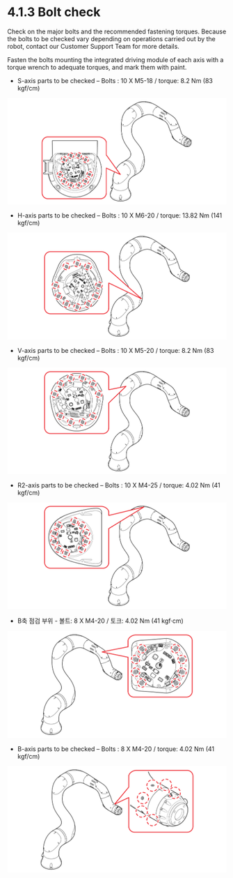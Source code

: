 # 4.1.3 Bolt check

Check on the major bolts and the recommended fastening torques. Because the bolts to be checked vary depending on operations carried out by the robot, contact our Customer Support Team for more details.

Fasten the bolts mounting the integrated driving module of each axis with a torque wrench to adequate torques, and mark them with paint.



* S-axis parts to be checked – Bolts : 10 X M5-18 / torque: 8.2 Nm \(83 kgf/cm\) 

![](../../.gitbook/assets/image100.png)

* H-axis parts to be checked – Bolts : 10 X M6-20 / torque: 13.82 Nm \(141 kgf/cm\)

![](../../.gitbook/assets/image101.png)

* V-axis parts to be checked – Bolts : 10 X M5-20 / torque: 8.2 Nm \(83 kgf/cm\)

![](../../.gitbook/assets/image102.png)

* R2-axis parts to be checked – Bolts : 10 X M4-25 / torque: 4.02 Nm \(41 kgf/cm\)

![](../../.gitbook/assets/image103.png)

* B축 점검 부위 - 볼트: 8 X M4-20 / 토크: 4.02 Nm \(41 kgf·cm\)

![](../../.gitbook/assets/image104.png)

* B-axis parts to be checked – Bolts : 8 X M4-20 / torque: 4.02 Nm \(41 kgf/cm\)

![](../../.gitbook/assets/image105.png)

